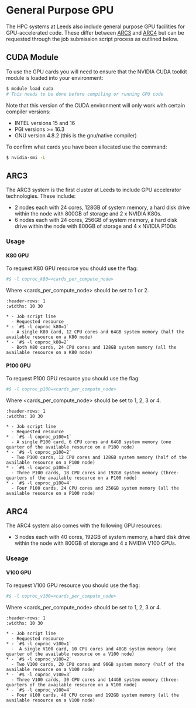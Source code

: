 # General Purpose GPU

The HPC systems at Leeds also include general purpose GPU facilities for GPU-accelerated code. These differ between [ARC3](#arc3) and [ARC4](#arc4) but can be requested through the job submission script process as outlined below.

## CUDA Module

To use the GPU cards you will need to ensure that the NVIDIA CUDA toolkit module is loaded into your environment:

```bash
$ module load cuda
# This needs to be done before compiling or running GPU code
```

Note that this version of the CUDA environment will only work with certain compiler versions:

- INTEL versions 15 and 16
- PGI versions >= 16.3
- GNU version 4.8.2 (this is the gnu/native compiler)

To confirm what cards you have been allocated use the command:

```bash
$ nvidia-smi -L
```

## ARC3

The ARC3 system is the first cluster at Leeds to include GPU accelerator technologies. These include:

- 2 nodes each with 24 cores, 128GB of system memory, a hard disk drive within the node with 800GB of storage and 2 x NVIDIA K80s.
- 6 nodes each with 24 cores, 256GB of system memory, a hard disk drive within the node with 800GB of storage and 4 x NVIDIA P100s

### Usage

#### K80 GPU

To request K80 GPU resource you should use the flag:

```bash
#$ -l coproc_k80=<cards_per_compute_node>
```

Where <cards_per_compute_node> should be set to 1 or 2.

```{list-table}
:header-rows: 1
:widths: 10 30

* - Job script line
  - Requested resource
* - `#$ -l coproc_k80=1`
  - A single K80 card, 12 CPU cores and 64GB system memory (half the available resource on a K80 node)
* - `#$ -l coproc_k80=2`
  - Both K80 cards, 24 CPU cores and 128GB system memory (all the available resource on a K80 node)
```

#### P100 GPU

To request P100 GPU resource you should use the flag:

```bash
#$ -l coproc_p100=<cards_per_compute_node>
```

Where <cards_per_compute_node> should be set to 1, 2, 3 or 4.

```{list-table}
:header-rows: 1
:widths: 10 30

* - Job script line
  - Requested resource
* - `#$ -l coproc_p100=1`
  - A single P100 card, 6 CPU cores and 64GB system memory (one quarter of the available resource on a P100 node)
* - `#$ -l coproc_p100=2`
  - Two P100 cards, 12 CPU cores and 128GB system memory (half of the available resource on a P100 node)
* - `#$ -l coproc_p100=3`
  - Three P100 cards, 18 CPU cores and 192GB system memory (three-quarters of the available resource on a P100 node)
* - `#$ -l coproc_p100=4`
  - Four P100 cards, 24 CPU cores and 256GB system memory (all the available resource on a P100 node)
```

## ARC4

The ARC4 system also comes with the following GPU resources:

- 3 nodes each with 40 cores, 192GB of system memory, a hard disk drive within the node with 800GB of storage and 4 x NVIDIA V100 GPUs.

### Useage

#### V100 GPU

To request V100 GPU resource you should use the flag:

```bash
#$ -l coproc_v100=<cards_per_compute_node>
```

Where <cards_per_compute_node> should be set to 1, 2, 3 or 4.

```{list-table}
:header-rows: 1
:widths: 10 30

* - Job script line
  - Requested resource
* - `#$ -l coproc_v100=1`
  -  A single V100 card, 10 CPU cores and 48GB system memory (one quarter of the available resource on a V100 node)
* - `#$ -l coproc_v100=2`
  - Two V100 cards, 20 CPU cores and 96GB system memory (half of the available resource on a V100 node)
* - `#$ -l coproc_v100=3`
  - Three V100 cards, 30 CPU cores and 144GB system memory (three-quarters of the available resource on a V100 node)
* - `#$ -l coproc_v100=4`
  - Four V100 cards, 40 CPU cores and 192GB system memory (all the available resource on a V100 node)
```
